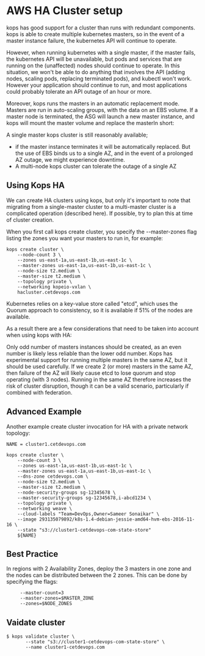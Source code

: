 # AWS HA Cluster setup

kops has good support for a cluster than runs with redundant components. kops is able to create multiple kubernetes masters, so in the event of a master instance failure, the kubernetes API will continue to operate.

However, when running kubernetes with a single master, if the master fails, the kubernetes API will be unavailable, but pods and services that are running on the (unaffected) nodes should continue to operate. In this situation, we won't be able to do anything that involves the API (adding nodes, scaling pods, replacing terminated pods), and kubectl won't work. However your application should continue to run, and most applications could probably tolerate an API outage of an hour or more.

Moreover, kops runs the masters in an automatic replacement mode. Masters are run in auto-scaling groups, with the data on an EBS volume. If a master node is terminated, the ASG will launch a new master instance, and kops will mount the master volume and replace the masterIn short:

A single master kops cluster is still reasonably available; 
- if the master instance terminates it will be automatically replaced. But the use of EBS binds us to a single AZ, and in the event of a prolonged AZ outage, we might experience downtime.
- A multi-node kops cluster can tolerate the outage of a single AZ

## Using Kops HA

We can create HA clusters using kops, but only it's important to note that migrating from a single-master cluster to a multi-master cluster is a complicated operation (described here). If possible, try to plan this at time of cluster creation.

When you first call kops create cluster, you specify the --master-zones flag listing the zones you want your masters to run in, for example:

```shell script
kops create cluster \
    --node-count 3 \
    --zones us-east-1a,us-east-1b,us-east-1c \
    --master-zones us-east-1a,us-east-1b,us-east-1c \
    --node-size t2.medium \
    --master-size t2.medium \
    --topology private \
    --networking kopeio-vxlan \
    hacluster.cetdevops.com
```

Kubernetes relies on a key-value store called "etcd", which uses the Quorum approach to consistency, so it is available if 51% of the nodes are available.

As a result there are a few considerations that need to be taken into account when using kops with HA:

Only odd number of masters instances should be created, as an even number is likely less reliable than the lower odd number.
Kops has experimental support for running multiple masters in the same AZ, but it should be used carefully. If we create 2 (or more) masters in the same AZ, then failure of the AZ will likely cause etcd to lose quorum and stop operating (with 3 nodes). Running in the same AZ therefore increases the risk of cluster disruption, though it can be a valid scenario, particularly if combined with federation.


## Advanced Example

Another example create cluster invocation for HA with a private network topology:

```shell script
NAME = cluster1.cetdevops.com

kops create cluster \
    --node-count 3 \
    --zones us-east-1a,us-east-1b,us-east-1c \
    --master-zones us-east-1a,us-east-1b,us-east-1c \
    --dns-zone cetdevops.com \
    --node-size t2.medium \
    --master-size t2.medium \
    --node-security-groups sg-12345678 \
    --master-security-groups sg-12345678,i-abcd1234 \
    --topology private \
    --networking weave \
    --cloud-labels "Team=DevOps,Owner=Sameer Sonaikar" \
    --image 293135079892/k8s-1.4-debian-jessie-amd64-hvm-ebs-2016-11-16 \
    --state "s3://cluster1-cetdevops-com-state-store"
    ${NAME}
```

## Best Practice
In regions with 2 Availability Zones, deploy the 3 masters in one zone and the nodes can be distributed between the 2 zones. This can be done by specifying the flags:
```shell script
     --master-count=3
     --master-zones=$MASTER_ZONE
     --zones=$NODE_ZONES
```

## Vaidate cluster
```shell script
$ kops validate cluster \
       --state "s3://cluster1-cetdevops-com-state-store" \
       --name cluster1-cetdevops.com
``` 
